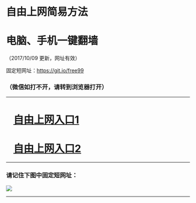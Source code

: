 ﻿# 自由上网简易方法

# 电脑、手机一键翻墙

（2017/10/09 更新，网址有效）

固定短网址：https://git.io/free99

### （微信如打不开，请转到浏览器打开）


***





# &nbsp;&nbsp; <a href="http://ft3061412861.fwq-tz-1001.info/fwqtz01.html?t=100900122287 " target="_blank">自由上网入口1</a>
# &nbsp;&nbsp; <a href="http://ft1815427583.fwq-tz-1002.info/fwqtz02.html?t=100900125974 " target="_blank">自由上网入口2</a>
***

### 请记住下图中固定短网址：

<img src="https://s3-us-west-2.amazonaws.com/fwq-1001/yjfq-20170905okok.png" /> 


***

